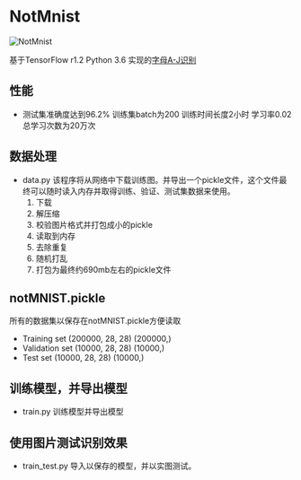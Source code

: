 # NotMnist
![NotMnist](http://yaroslavvb.com/upload/notMNIST/nmn.png)

基于TensorFlow r1.2 Python 3.6 实现的[字母A-J识别](http://yaroslavvb.blogspot.com/2011/09/notmnist-dataset.html)

## 性能
- 测试集准确度达到96.2% 训练集batch为200 训练时间长度2小时 学习率0.02 总学习次数为20万次

## 数据处理
- data.py 该程序将从网络中下载训练图。并导出一个pickle文件，这个文件最终可以随时读入内存并取得训练、验证、测试集数据来使用。
  1. 下载
  2. 解压缩
  3. 校验图片格式并打包成小的pickle
  4. 读取到内存
  5. 去除重复
  6. 随机打乱
  7. 打包为最终约690mb左右的pickle文件

 

## notMNIST.pickle
所有的数据集以保存在notMNIST.pickle方便读取
- Training set (200000, 28, 28) (200000,)
- Validation set (10000, 28, 28) (10000,)
- Test set (10000, 28, 28) (10000,)

## 训练模型，并导出模型
- train.py 训练模型并导出模型

## 使用图片测试识别效果
- train_test.py 导入以保存的模型，并以实图测试。